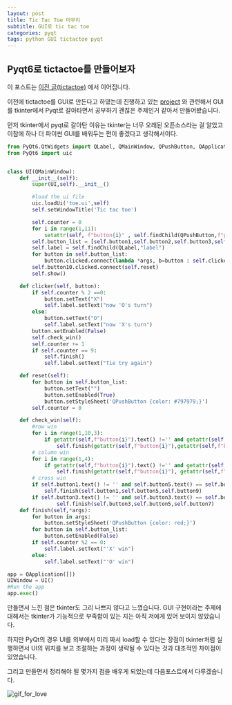 ```yaml
---
layout: post
title: Tic Tac Toe 마무리
subtitle: GUI로 tic tac toe
categories: pyqt
tags: python GUI tictactoe pyqt
---
```


## Pyqt6로 tictactoe를 만들어보자
이 포스트는 [이전 글(tictactoe)](https://code-y-learner.github.io/python/2022/10/08/Python-tictactoe.html) 에서 이어집니다.

이전에 tictactoe를 GUI로 만든다고 하였는데 진행하고 있는 [project](https://code-y-learner.github.io/flask/2022/10/13/making-todolist-website.html) 와 관련해서 GUI를 tkinter에서 Pyqt로 갈아타면서 공부하기 괜찮은 주제인거 같아서 만들어봤습니다.

먼저 tkinter에서 pyqt로 갈아탄 이유는 tkinter는 너무 오래된 오픈소스라는 걸 알았고 이참에 하나 더 파이썬 GUI를 배워두는 편이 좋겠다고 생각해서이다.

```python
from PyQt6.QtWidgets import QLabel, QMainWindow, QPushButton, QApplication
from PyQt6 import uic


class UI(QMainWindow):
    def __init__(self):
        super(UI,self).__init__()

        #load the ui file
        uic.loadUi('toe.ui',self)
        self.setWindowTitle('Tic tac toe')

        self.counter = 0
        for i in range(1,11):
            setattr(self, f"button{i}" , self.findChild(QPushButton,f"pushButton_{i}"))
        self.button_list = [self.button1,self.button2,self.button3,self.button4,self.button5,self.button6,self.button7,self.button8,self.button9]
        self.label = self.findChild(QLabel,"label")
        for button in self.button_list:
            button.clicked.connect(lambda *args, b=button : self.clicker(b))
        self.button10.clicked.connect(self.reset)
        self.show()

    def clicker(self, button):
        if self.counter % 2 ==0:
            button.setText("X")
            self.label.setText("now 'O's turn")
        else:
            button.setText("O")
            self.label.setText("now 'X's turn")
        button.setEnabled(False)
        self.check_win()
        self.counter += 1
        if self.counter == 9:
            self.finish()
            self.label.setText("Tie try again")

    def reset(self):
        for button in self.button_list:
            button.setText("")
            button.setEnabled(True)
            button.setStyleSheet('QPushButton {color: #797979;}')
        self.counter = 0

    def check_win(self):
        #row win
        for i in range(1,10,3):
            if getattr(self,f"button{i}").text() !='' and getattr(self,f"button{i}").text() == getattr(self,f"button{i+1}").text() == getattr(self,f"button{i+2}").text():
                self.finish(getattr(self,f"button{i}"),getattr(self,f"button{i+1}"),getattr(self,f"button{i+2}"))
        # column win
        for i in range(1,4):
            if getattr(self,f"button{i}").text() !='' and getattr(self,f"button{i}").text() == getattr(self,f"button{i+3}").text() == getattr(self,f"button{i+6}").text():
                self.finish(getattr(self,f"button{i}"), getattr(self,f"button{i+3}"), getattr(self,f"button{i+6}"))
        # cross win
        if self.button1.text() != '' and self.button5.text() == self.button1.text() == self.button9.text():
            self.finish(self.button1,self.button5,self.button9)
        if self.button3.text() != '' and self.button3.text() == self.button5.text() == self.button7.text():
                self.finish(self.button3,self.button5,self.button7)
    def finish(self,*args):
        for button in args:
            button.setStyleSheet('QPushButton {color: red;}')
        for button in self.button_list:
            button.setEnabled(False)
        if self.counter %2 == 0:
            self.label.setText("'X' win")
        else:
            self.label.setText("'O' win")

app = QApplication([])
UIWindow = UI()
#Run the app
app.exec()
```
만들면서 느낀 점은 tkinter도 그리 나쁘지 않다고 느꼈습니다. GUI 구현이라는 주제에 대해서는 tkinter가 기능적으로 부족함이 있는 지는 아직 저에게 있어 보이지 않았습니다.

하지만 PyQt의 경우 UI를 외부에서 미리 짜서 load할 수 있다는 장점이 tkinter처럼 실행하면서 UI의 위치를 보고 조절하는 과정이 생략될 수 있다는 것과 대조적인 차이점이 있었습니다.

그리고 만들면서 정리해야 될 몇가지 점을 배우게 되었는데 다음포스트에서 다루겠습니다.



![gif_for_love](https://media.giphy.com/media/S9oNGC1E42VT2JRysv/giphy.gif)

